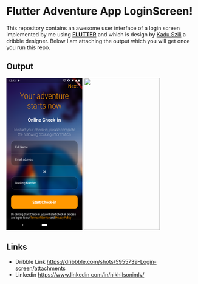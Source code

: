 # Flutter Adventure App LoginScreen!

This repository contains an awesome user interface of a  login screen implemented by me using **[FLUTTER](https://flutter.io/)** and which is design by [Kadu Szili](https://dribbble.com/shots/5955739-Login-screen/attachments) a dribble designer.
Below I am attaching the output which you will get once you run this repo.

## Output

<img src="assets/images/adventure_login_screenshot.png" width="200" height="400" /> <img src="assets/images/adventureGif.gif" width="200" height="400" />

## Links
 - Dribble Link https://dribbble.com/shots/5955739-Login-screen/attachments
 - Linkedin https://www.linkedin.com/in/nikhilsonimlv/

